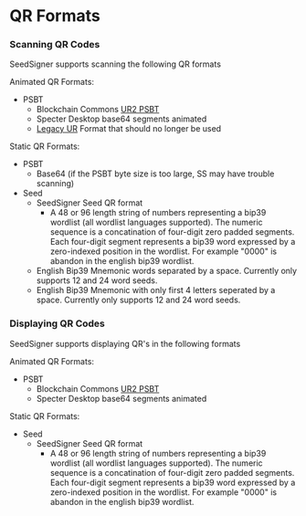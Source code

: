 # QR Formats

### Scanning QR Codes

SeedSigner supports scanning the following QR formats

Animated QR Formats:
- PSBT
    - Blockchain Commons [UR2 PSBT](https://github.com/BlockchainCommons/Research/blob/master/papers/bcr-2020-006-urtypes.md)
    - Specter Desktop base64 segments animated
    - [Legacy UR](https://github.com/BlockchainCommons/Research/blob/d4d72417a1ff18f9422371b2f71bf2652adce41c/papers/bcr-2020-005-ur.md) Format that should no longer be used

Static QR Formats:
- PSBT
    - Base64 (if the PSBT byte size is too large, SS may have trouble scanning)
- Seed
    - SeedSigner Seed QR format
        - A 48 or 96 length string of numbers representing a bip39 wordlist (all wordlist languages supported). The numeric sequence is a concatination of four-digit zero padded segments. Each four-digit segment represents a bip39 word expressed by a zero-indexed position in the wordlist. For example "0000" is abandon in the english bip39 wordlist.
	- English Bip39 Mnemonic words separated by a space. Currently only supports 12 and 24 word seeds.
	- English Bip39 Mnemonic with only first 4 letters seperated by a space. Currently only supports 12 and 24 word seeds.

### Displaying QR Codes

SeedSigner supports displaying QR's in the following formats

Animated QR Formats:
- PSBT
    - Blockchain Commons [UR2 PSBT](https://github.com/BlockchainCommons/Research/blob/master/papers/bcr-2020-006-urtypes.md)
	- Specter Desktop base64 segments animated

Static QR Formats:
- Seed
    - SeedSigner Seed QR format
        - A 48 or 96 length string of numbers representing a bip39 wordlist (all wordlist languages supported). The numeric sequence is a concatination of four-digit zero padded segments. Each four-digit segment represents a bip39 word expressed by a zero-indexed position in the wordlist. For example "0000" is abandon in the english bip39 wordlist.
